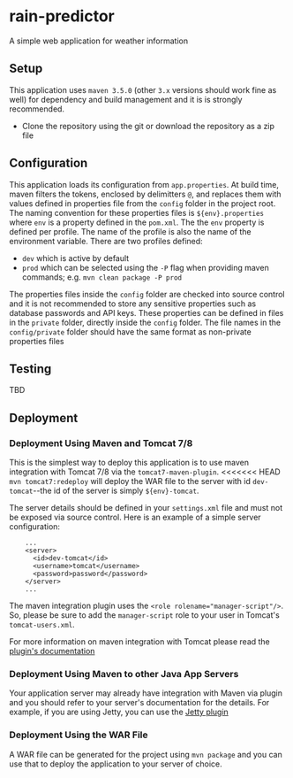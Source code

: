 # rain-predictor
A simple web application for weather information

## Setup
This application uses `maven 3.5.0` (other `3.x` versions should work fine as well) for dependency and build management and it is is strongly recommended.
* Clone the repository using the git or download the repository as a zip file
## Configuration
This application loads its configuration from `app.properties`. At build time, maven filters the tokens, enclosed by delimitters `@`, and replaces them with values defined in properties file from the `config` folder in the project root. The naming convention for these properties files is `${env}.properties` where `env` is a property defined in the `pom.xml`. The the `env` property is defined per profile. The name of the profile is also the name of the environment variable. There are two profiles defined:

  * `dev` which is active by default
  * `prod` which can be selected using the `-P` flag when providing maven commands; e.g. `mvn clean package -P prod`

The properties files inside the `config` folder are checked into source control and it is not recommended to store any sensitive properties such as database passwords and API keys. These properties can be defined in files in the `private` folder, directly inside the `config` folder. The file names in the `config/private` folder should have the same format as non-private properties files

## Testing
TBD
## Deployment
### Deployment Using Maven and Tomcat 7/8
This is the simplest way to deploy this application is to use maven integration with Tomcat 7/8 via the `tomcat7-maven-plugin`.
<<<<<<< HEAD
`mvn tomcat7:redeploy` will deploy the WAR file to the server with id `dev-tomcat`--the id of the server is simply `${env}-tomcat`. 

The server details should be defined in your `settings.xml` file and must not be exposed via source control. Here is an example of a simple server configuration:
```
    ...
    <server>
      <id>dev-tomcat</id>
      <username>tomcat</username>
      <password>password</password>
    </server>
    ...
```
The maven integration plugin uses the `<role rolename="manager-script"/>`. So, please be sure to add the `manager-script` role to your user in Tomcat's `tomcat-users.xml`.

For more information on maven integration with Tomcat please read the [plugin's documentation](http://tomcat.apache.org/maven-plugin-2.2/tomcat7-maven-plugin/)
### Deployment Using Maven to other Java App Servers
Your application server may already have integration with Maven via plugin and you should refer to your server's documentation for the details. For example, if you are using Jetty, you can use the [Jetty plugin](http://www.eclipse.org/jetty/documentation/9.3.x/jetty-maven-plugin.html)
### Deployment Using the WAR File
A WAR file can be generated for the project using `mvn package` and you can use that to deploy the application to your server of choice.